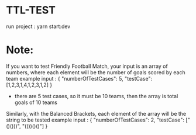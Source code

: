 # TTL-TEST
run project : yarn start:dev
# Note: 
If you want to test Friendly Football Match, your input is an array of numbers, where each element will be the number of goals scored by each team
 example input : {
  "numberOfTestCases": 5,
  "testCase": [1,2,3,1,4,1,2,3,1,2]
}  
  - there are 5 test cases, so it must be 10 teams, then the array is total goals of 10 teams

Similarly, with the Balanced Brackets, each element of the array will be the string to be tested
example input : {
  "numberOfTestCases": 2,
  "testCase": ["()()))", "(())()()"]
}
